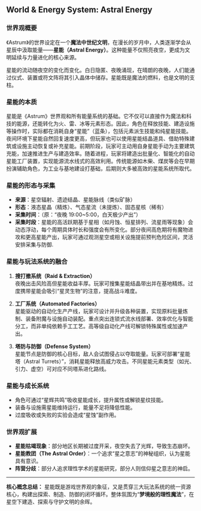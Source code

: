 ## World & Energy System: Astral Energy

### 世界观概要
《Astrum》的世界设定在一个**魔法中世纪文明**，在漫长的岁月中，人类逐渐学会从星辰中汲取能量——**星能（Astral Energy）**。这种能量不仅照亮夜空，更成为文明延续与力量进化的核心来源。

星能的流动随夜空的变化而变化。白日隐匿、夜晚涌现，在晴朗的夜晚，人们能通过仪式、装置或符文阵将其引入晶体中储存。星能既是魔法的燃料，也是文明的支柱。

### 星能的本质
星能是《Astrum》世界观和所有能量系统的基础。它不仅可以直接作为魔法和科技的能源，还能转化为火、雷、冰等元素形态。因此，角色在释放技能、建造设施等操作时，实际都在消耗自身“星能”（蓝条），包括元素派生技能和纯星能技能。夜间环境下星能自然回复速度更高，但玩家也可以使用星能结晶道具、借助特殊建筑或设施主动恢复或补充星能。前期阶段，玩家可主动用自身星能手动为主要建筑充能，加速推进生产与建造效率。随着进程，玩家将建造出批量化、智能化的自动星能工厂装置，实现能源流水线式的高效利用。传统能源如木柴、煤炭等会在早期扮演辅助角色，为工业与基地建设打基础，后期则大多被高效的星能系统所取代。

### 星能的形态与采集
- **来源**：星空辐射、遗迹结晶、星能脉线（类似矿脉）
- **形态**：液态星晶（精炼）、气态星流（未提炼）、固态星核（稀有）
- **采集时间**：（原：“夜晚 19:00~5:00，白天极少产出”）
- **采集时段**：星能的高活跃期基于星相（如月蚀、恒星排列、流星雨等现象）会动态浮动，每个周期具体时长和强度会有所变化。部分夜间高危期将有魔物进攻和更高星能产出，玩家可通过观测星空或相关设施提前预判危险区间，灵活安排采集与防御.

### 星能与玩法系统的融合
1. **搜打撤系统（Raid & Extraction）**  
   夜晚出击风险高但星能收益丰厚。玩家可搜集星能结晶带出并在基地精炼。过度携带星能会吸引“星灵生物”的注意，提高战斗难度。

2. **工厂系统（Automated Factories）**  
星能驱动的自动化生产产线，玩家可设计并升级各种装置，实现原料批量炼制、装备附魔与设施自动装配。重点突出连锁式流水线部署、效率优化与智能分工，而非单纯依赖手工工艺。高等级自动化产线可解锁特殊属性或加速产出。

3. **塔防与防御（Defense System）**  
   星能节点是防御的核心目标，敌人会试图侵占以夺取能量。玩家可部署“星能塔（Astral Turrets）”，消耗星能释放高威力攻击。不同星能元素类型（如光、引力、虚空）可对应不同塔系进化路线。

### 星能与成长系统
- 角色可通过“星辉共鸣”吸收星能成长，提升属性或解锁星纹技能。
- 装备与设施需星能维持运行，能量不足将降低性能。
- 过度吸收或失败的实验会造成“星蚀”副作用。

### 世界观扩展
- **星能枯竭现象**：部分地区长期被过度开采，夜空失去了光辉，导致生态崩坏。
- **星能教团（The Astral Order）**：一个追求“星之意志”的神秘组织，认为星能具有意识。
- **阵营分歧**：部分人追求理性学术的星能研究，部分人则信仰星之意志的神启。

---
**核心概念总结：** 星能既是游戏世界观的象征，又是贯穿三大玩法系统的统一资源核心，构建出探索、制造、防御的闭环循环。整体氛围为“**梦境般的理性魔法**”，在星空下建造、探索与守护文明的余晖。


